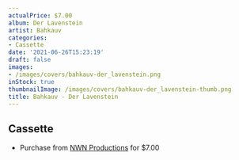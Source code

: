 ```yaml
---
actualPrice: $7.00
album: Der Lavenstein
artist: Bahkauv
categories:
- Cassette
date: '2021-06-26T15:23:19'
draft: false
images:
- /images/covers/bahkauv-der_lavenstein.png
inStock: true
thumbnailImage: /images/covers/bahkauv-der_lavenstein-thumb.png
title: Bahkauv - Der Lavenstein
---
```


## Cassette
* Purchase from [NWN Productions](http://shop.nwnprod.com/index.php?route=product/product&path=73&product_id=4508&sort=pd.name&order=ASC) for $7.00
